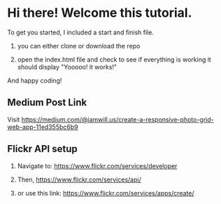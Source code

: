 # Hi there! Welcome this tutorial.

To get you started, I included a start and finish file.

1) you can either clone or download the repo

2) open the index.html file and check to see if everything is working it should display "Yooooo! it works!" 

And happy coding!

## Medium Post Link

Visit https://medium.com/@iamwill.us/create-a-responsive-photo-grid-web-app-11ed355bc6b9

## Flickr API setup

1) Navigate to: https://www.flickr.com/services/developer

2) Then, https://www.flickr.com/services/api/

3) or use this link: https://www.flickr.com/services/apps/create/


